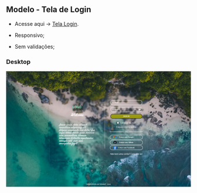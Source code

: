 ## Modelo - Tela de Login

* Acesse aqui -> [Tela Login](https://bsatierf.github.io/tela_login/).

* Responsivo;
* Sem validações;

### Desktop
 ![Desktop](https://github.com/bSatierf/tela_login/blob/a8c87bfd3c70a86a8ec25a0f955043168adbf4f5/assets/image/TelaLogin.png)


